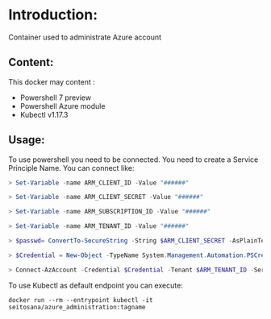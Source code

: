 # Introduction:
Container used to administrate Azure account

## Content:

This docker may content :
- Powershell 7 preview
- Powershell Azure module
- Kubectl v1.17.3 

## Usage:

To use powershell you need to be connected. You need to create a Service Principle Name. You can connect like:


```powershell
> Set-Variable -name ARM_CLIENT_ID -Value "######"

> Set-Variable -name ARM_CLIENT_SECRET -Value "######"

> Set-Variable -name ARM_SUBSCRIPTION_ID -Value "######"

> Set-Variable -name ARM_TENANT_ID -Value "######"

> $passwd= ConvertTo-SecureString -String $ARM_CLIENT_SECRET -AsPlainText -Force

> $Credential = New-Object -TypeName System.Management.Automation.PSCredential -ArgumentList  $ARM_CLIENT_ID, $passwd

> Connect-AzAccount -Credential $Credential -Tenant $ARM_TENANT_ID -ServicePrincipal
```

To use Kubectl as default endpoint you can execute:

```Docker
docker run --rm --entrypoint kubectl -it seitosana/azure_administration:tagname 
```
